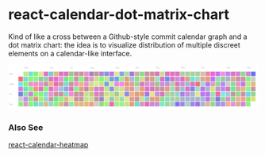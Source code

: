 # react-calendar-dot-matrix-chart

Kind of like a cross between a Github-style commit calendar graph and a dot matrix chart: the idea is to 
visualize distribution of multiple discreet elements on a calendar-like interface.

![react-calendar-dot-matrix-chart screenshot](public/react-calendar-dot-matrix.png?raw=true)


### Also See

[react-calendar-heatmap](https://github.com/kevinsqi/react-calendar-heatmap)